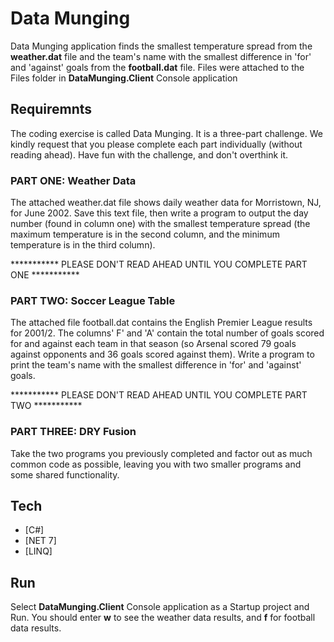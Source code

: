# Data Munging

Data Munging application finds the smallest temperature spread from the **weather.dat** file and the team's name with the smallest difference in 'for' and 'against' goals from the **football.dat** file. Files were attached to the Files folder in **DataMunging.Client** Console application

## Requiremnts

The coding exercise is called Data Munging. It is a three-part challenge. We kindly request that you please complete each part individually (without reading ahead). Have fun with the challenge, and don't overthink it.
 

### PART ONE: Weather Data

The attached weather.dat file shows daily weather data for Morristown, NJ, for June 2002. Save this text file, then write a program to output the day number (found in column one) with the smallest temperature spread (the maximum temperature is in the second column, and the minimum temperature is in the third column).

*********** PLEASE DON'T READ AHEAD UNTIL YOU COMPLETE PART ONE ***********

### PART TWO: Soccer League Table

The attached file football.dat contains the English Premier League results for 2001/2. The columns' F' and 'A' contain the total number of goals scored for and against each team in that season (so Arsenal scored 79 goals against opponents and 36 goals scored against them). Write a program to print the team's name with the smallest difference in 'for' and 'against' goals. 

*********** PLEASE DON'T READ AHEAD UNTIL YOU COMPLETE PART TWO ***********

### PART THREE: DRY Fusion

Take the two programs you previously completed and factor out as much common code as possible, leaving you with two smaller programs and some shared functionality.

## Tech

- [C#]
- [NET 7]
- [LINQ]


## Run

Select **DataMunging.Client** Console application as a Startup project and Run.
You should enter **w** to see the weather data results, and **f** for football data results.
